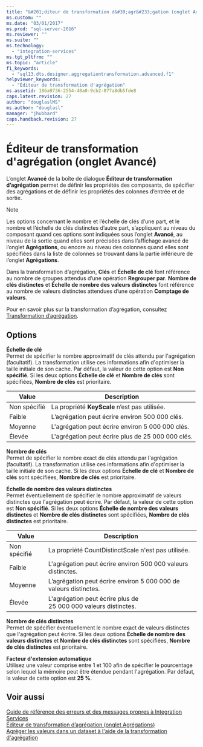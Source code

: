 ```yaml
---
title: "&#201;diteur de transformation d&#39;agr&#233;gation (onglet Avanc&#233;) | Microsoft Docs"
ms.custom: ""
ms.date: "03/01/2017"
ms.prod: "sql-server-2016"
ms.reviewer: ""
ms.suite: ""
ms.technology: 
  - "integration-services"
ms.tgt_pltfrm: ""
ms.topic: "article"
f1_keywords: 
  - "sql13.dts.designer.aggregationtransformation.advanced.f1"
helpviewer_keywords: 
  - "Éditeur de transformation d'agrégation"
ms.assetid: 186a9736-2554-40a0-9cb2-877a8db5fde8
caps.latest.revision: 27
author: "douglaslMS"
ms.author: "douglasl"
manager: "jhubbard"
caps.handback.revision: 27
---
```

# &#201;diteur de transformation d&#39;agr&#233;gation (onglet Avanc&#233;)
  L’onglet **Avancé** de la boîte de dialogue **Éditeur de transformation d’agrégation** permet de définir les propriétés des composants, de spécifier des agrégations et de définir les propriétés des colonnes d’entrée et de sortie.  
  
> [!NOTE]  
>  Les options concernant le nombre et l’échelle de clés d’une part, et le nombre et l’échelle de clés distinctes d’autre part, s’appliquent au niveau du composant quand ces options sont indiquées sous l’onglet **Avancé**, au niveau de la sortie quand elles sont précisées dans l’affichage avancé de l’onglet **Agrégations**, ou encore au niveau des colonnes quand elles sont spécifiées dans la liste de colonnes se trouvant dans la partie inférieure de l’onglet **Agrégations**.  
>   
>  Dans la transformation d’agrégation, **Clés** et **Échelle de clé** font référence au nombre de groupes attendus d’une opération **Regrouper par**. **Nombre de clés distinctes** et **Échelle de nombre des valeurs distinctes** font référence au nombre de valeurs distinctes attendues d’une opération **Comptage de valeurs**.  
  
 Pour en savoir plus sur la transformation d’agrégation, consultez [Transformation d’agrégation](../../../integration-services/data-flow/transformations/aggregate-transformation.md).  
  
## Options  
 **Échelle de clé**  
 Permet de spécifier le nombre approximatif de clés attendu par l'agrégation (facultatif). La transformation utilise ces informations afin d'optimiser la taille initiale de son cache. Par défaut, la valeur de cette option est **Non spécifié**. Si les deux options **Échelle de clé** et **Nombre de clés** sont spécifiées, **Nombre de clés** est prioritaire.  
  
|Value|Description|  
|-----------|-----------------|  
|Non spécifié|La propriété **KeyScale** n’est pas utilisée.|  
|Faible|L’agrégation peut écrire environ 500 000 clés.|  
|Moyenne|L'agrégation peut écrire environ 5 000 000 clés.|  
|Élevée|L'agrégation peut écrire plus de 25 000 000 clés.|  
  
 **Nombre de clés**  
 Permet de spécifier le nombre exact de clés attendu par l'agrégation (facultatif). La transformation utilise ces informations afin d'optimiser la taille initiale de son cache. Si les deux options **Échelle de clé** et **Nombre de clés** sont spécifiées, **Nombre de clés** est prioritaire.  
  
 **Échelle de nombre des valeurs distinctes**  
 Permet éventuellement de spécifier le nombre approximatif de valeurs distinctes que l'agrégation peut écrire. Par défaut, la valeur de cette option est **Non spécifié**. Si les deux options **Échelle de nombre des valeurs distinctes** et **Nombre de clés distinctes** sont spécifiées, **Nombre de clés distinctes** est prioritaire.  
  
|Value|Description|  
|-----------|-----------------|  
|Non spécifié|La propriété CountDistinctScale n'est pas utilisée.|  
|Faible|L'agrégation peut écrire environ 500 000 valeurs distinctes.|  
|Moyenne|L’agrégation peut écrire environ 5 000 000 de valeurs distinctes.|  
|Élevée|L'agrégation peut écrire plus de 25 000 000 valeurs distinctes.|  
  
 **Nombre de clés distinctes**  
 Permet de spécifier éventuellement le nombre exact de valeurs distinctes que l'agrégation peut écrire. Si les deux options **Échelle de nombre des valeurs distinctes** et **Nombre de clés distinctes** sont spécifiées, **Nombre de clés distinctes** est prioritaire.  
  
 **Facteur d'extension automatique**  
 Utilisez une valeur comprise entre 1 et 100 afin de spécifier le pourcentage selon lequel la mémoire peut être étendue pendant l'agrégation. Par défaut, la valeur de cette option est **25 %**.  
  
## Voir aussi  
 [Guide de référence des erreurs et des messages propres à Integration Services](../../../integration-services/integration-services-error-and-message-reference.md)   
 [Éditeur de transformation d’agrégation &#40;onglet Agrégations&#41;](../../../integration-services/data-flow/transformations/aggregate-transformation-editor-aggregations-tab.md)   
 [Agréger les valeurs dans un dataset à l'aide de la transformation d'agrégation](../../../integration-services/data-flow/transformations/aggregate-values-in-a-dataset-by-using-the-aggregate-transformation.md)  
  
  